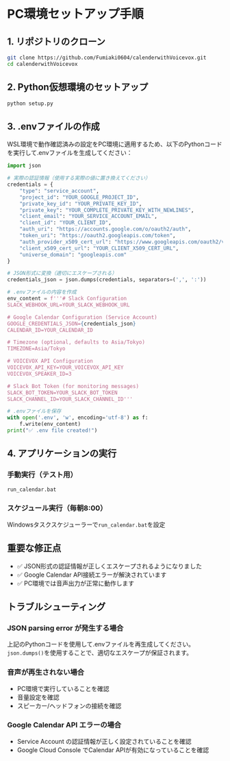 # PC環境セットアップ手順

## 1. リポジトリのクローン
```bash
git clone https://github.com/Fumiaki0604/calenderwithVoicevox.git
cd calenderwithVoicevox
```

## 2. Python仮想環境のセットアップ
```bash
python setup.py
```

## 3. .envファイルの作成

WSL環境で動作確認済みの設定をPC環境に適用するため、以下のPythonコードを実行して.envファイルを生成してください：

```python
import json

# 実際の認証情報（使用する実際の値に置き換えてください）
credentials = {
    "type": "service_account",
    "project_id": "YOUR_GOOGLE_PROJECT_ID",
    "private_key_id": "YOUR_PRIVATE_KEY_ID",
    "private_key": "YOUR_COMPLETE_PRIVATE_KEY_WITH_NEWLINES",
    "client_email": "YOUR_SERVICE_ACCOUNT_EMAIL",
    "client_id": "YOUR_CLIENT_ID",
    "auth_uri": "https://accounts.google.com/o/oauth2/auth",
    "token_uri": "https://oauth2.googleapis.com/token",
    "auth_provider_x509_cert_url": "https://www.googleapis.com/oauth2/v1/certs",
    "client_x509_cert_url": "YOUR_CLIENT_X509_CERT_URL",
    "universe_domain": "googleapis.com"
}

# JSON形式に変換（適切にエスケープされる）
credentials_json = json.dumps(credentials, separators=(',', ':'))

# .envファイルの内容を作成
env_content = f'''# Slack Configuration
SLACK_WEBHOOK_URL=YOUR_SLACK_WEBHOOK_URL

# Google Calendar Configuration (Service Account)
GOOGLE_CREDENTIALS_JSON={credentials_json}
CALENDAR_ID=YOUR_CALENDAR_ID

# Timezone (optional, defaults to Asia/Tokyo)
TIMEZONE=Asia/Tokyo

# VOICEVOX API Configuration
VOICEVOX_API_KEY=YOUR_VOICEVOX_API_KEY
VOICEVOX_SPEAKER_ID=3

# Slack Bot Token (for monitoring messages)
SLACK_BOT_TOKEN=YOUR_SLACK_BOT_TOKEN
SLACK_CHANNEL_ID=YOUR_SLACK_CHANNEL_ID'''

# .envファイルを保存
with open('.env', 'w', encoding='utf-8') as f:
    f.write(env_content)
print("✅ .env file created!")
```

## 4. アプリケーションの実行

### 手動実行（テスト用）
```bash
run_calendar.bat
```

### スケジュール実行（毎朝8:00）
Windowsタスクスケジューラーで`run_calendar.bat`を設定

## 重要な修正点

- ✅ JSON形式の認証情報が正しくエスケープされるようになりました
- ✅ Google Calendar API接続エラーが解決されています  
- ✅ PC環境では音声出力が正常に動作します

## トラブルシューティング

### JSON parsing error が発生する場合
上記のPythonコードを使用して.envファイルを再生成してください。`json.dumps()`を使用することで、適切なエスケープが保証されます。

### 音声が再生されない場合
- PC環境で実行していることを確認
- 音量設定を確認
- スピーカー/ヘッドフォンの接続を確認

### Google Calendar API エラーの場合
- Service Account の認証情報が正しく設定されていることを確認
- Google Cloud Console でCalendar APIが有効になっていることを確認